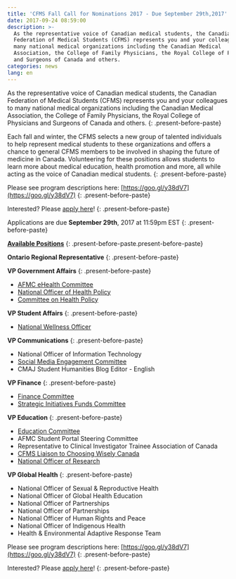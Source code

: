 ```yaml
---
title: 'CFMS Fall Call for Nominations 2017 - Due September 29th,2017'
date: 2017-09-24 08:59:00
description: >-
  As the representative voice of Canadian medical students, the Canadian
  Federation of Medical Students (CFMS) represents you and your colleagues to
  many national medical organizations including the Canadian Medical
  Association, the College of Family Physicians, the Royal College of Physicians
  and Surgeons of Canada and others.
categories: news
lang: en
---
```



As the representative voice of Canadian medical students, the Canadian Federation of Medical Students (CFMS) represents you and your colleagues to many national medical organizations including the Canadian Medical Association, the College of Family Physicians, the Royal College of Physicians and Surgeons of Canada and others.
{: .present-before-paste}

Each fall and winter, the CFMS selects a new group of talented individuals to help represent medical students to these organizations and offers a chance to general CFMS members to be involved in shaping the future of medicine in Canada. Volunteering for these positions allows students to learn more about medical education, health promotion and more, all while acting as the voice of Canadian medical students.
{: .present-before-paste}

Please see program descriptions here: [https://goo.gl/y38dV7](https://goo.gl/y38dV7)
{: .present-before-paste}

Interested? Please [apply here](https://docs.google.com/forms/d/e/1FAIpQLSeTVf6bVaHgje-_P94Qnc2cf3IvxhBo0Q9btbqQJ7UPmt00Nw/viewform)!
{: .present-before-paste}

Applications are due **September 29th**, 2017 at 11:59pm EST
{: .present-before-paste}

**<u>Available Positions</u>**
{: .present-before-paste.present-before-paste}

**Ontario Regional Representative**
{: .present-before-paste}

**VP Government Affairs**
{: .present-before-paste}

* [AFMC eHealth Committee](https://drive.google.com/open?id=1DPkg9E_afms3NIEAhyDSXMlp3y-qnrkW7N8tyQ5bi5A)
* [National Officer of Health Policy](https://drive.google.com/open?id=0B-RUgddcitQwZUI4MkFNam1pdXd6NGdBZUoyRGR6SUJxTTFz)
* [Committee on Health Policy](https://drive.google.com/open?id=0B-RUgddcitQwZUI4MkFNam1pdXd6NGdBZUoyRGR6SUJxTTFz)

**VP Student Affairs**
{: .present-before-paste}

* [National Wellness Officer](https://drive.google.com/open?id=0B-RUgddcitQwSGRNeGNpV3VXV1NVVDZLTVRmaklaZ3BFbmVN)

**VP Communications**
{: .present-before-paste}

* National Officer of Information Technology
* [Social Media Engagement Committee](https://drive.google.com/open?id=0Bx-Sxd6M7Rq6VTZ5b1N5Vm54QVdTbnZxbnNEUm4zb0EwQkVV)
* CMAJ Student Humanities Blog Editor - English

**VP Finance**
{: .present-before-paste}

* [Finance Committee](https://drive.google.com/open?id=0Bx-Sxd6M7Rq6cUZKLWMtTlQ5QXNaS245aUN6SFZNcmFOWXNn)
* [Strategic Initiatives Funds Committee](https://drive.google.com/open?id=0Bx-Sxd6M7Rq6MC1TejV3Q3JrQnRadkpPc3drUGlrSngydUlJ)

**VP Education**
{: .present-before-paste}

* [Education Committee](https://docs.google.com/document/d/11Pu5r2OiLfNgBD7K2gHCTrN_AsTZ_tFI-EHjDDaEU2Q/edit?usp=sharing)
* AFMC Student Portal Steering Committee
* Representative to Clinical Investigator Trainee Association of Canada
* [CFMS Liaison to Choosing Wisely Canada](https://drive.google.com/open?id=1QSEzxNzOOKCwLfo_8BU4yFDioX5NcZP2YqsRZzkOmTo)
* [National Officer of Research](https://drive.google.com/open?id=0B-RUgddcitQwWHVMbEZtSTVDQUE)

**VP Global Health**
{: .present-before-paste}

* National Officer of Sexual & Reproductive Health
* National Officer of Global Health Education
* National Officer of Partnerships
* National Officer of Partnerships
* National Officer of Human Rights and Peace
* National Officer of Indigenous Health
* Health & Environmental Adaptive Response Team

Please see program descriptions here: [https://goo.gl/y38dV7](https://goo.gl/y38dV7)
{: .present-before-paste}

Interested? Please [apply here](https://docs.google.com/forms/d/e/1FAIpQLSeTVf6bVaHgje-_P94Qnc2cf3IvxhBo0Q9btbqQJ7UPmt00Nw/viewform)!
{: .present-before-paste}